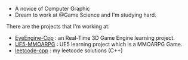 - A novice of Computer Graphic
- Dream to work at @Game Science and I'm studying hard.

There are the projects that I'm working at:
* [EyeEngine-Cpp](https://github.com/fseeeye/EyeEngine-Cpp) : an Real-Time 3D Game Engine learning project.
* [UE5-MMOARPG](https://github.com/fseeeye/MMOARPG-Game) : UE5 learning project which is a MMOARPG Game.
* [leetcode-cpp](https://github.com/fseeeye/leetcode-cpp) : my leetcode solutions (C++)
